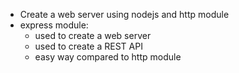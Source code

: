 - Create a web server using nodejs and http module
- express module:
  - used to create a web server
  - used to create a REST API
  - easy way compared to http module
